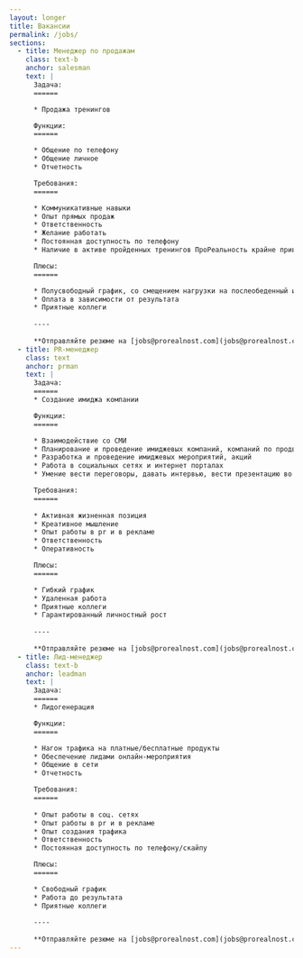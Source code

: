 ```yaml
---
layout: longer  
title: Вакансии  
permalink: /jobs/
sections:
  - title: Менеджер по продажам
    class: text-b
    anchor: salesman
    text: |
      Задача:
      ======

      * Продажа тренингов

      Функции:
      ======

      * Общение по телефону
      * Общение личное
      * Отчетность

      Требования:
      ======

      * Коммуникативные навыки
      * Опыт прямых продаж
      * Ответственность
      * Желание работать
      * Постоянная доступность по телефону
      * Наличие в активе пройденных тренингов ПроРеальность крайне приветствуется!

      Плюсы:
      ======

      * Полусвободный график, со смещением нагрузки на послеобеденный и вечерний период
      * Оплата в зависимости от результата
      * Приятные коллеги
      
      ----
      
      **Отправляйте резюме на [jobs@prorealnost.com](jobs@prorealnost.com)**
  - title: PR-менеджер
    class: text
    anchor: prman
    text: |
      Задача:
      ======
      * Создание имиджа компании

      Функции:
      ======

      * Взаимодействие со СМИ
      * Планирование и проведение имиджевых компаний, компаний по продвижению и привлечению клиентов
      * Разработка и проведение имиджевых мероприятий, акций
      * Работа в социальных сетях и интернет порталах
      * Умение вести переговоры, давать интервью, вести презентацию во время PR-компании

      Требования:
      ======
      
      * Активная жизненная позиция
      * Креативное мышление
      * Опыт работы в pr и в рекламе
      * Ответственность
      * Оперативность

      Плюсы:
      ======

      * Гибкий график
      * Удаленная работа
      * Приятные коллеги
      * Гарантированный личностный рост
      
      ----
      
      **Отправляйте резюме на [jobs@prorealnost.com](jobs@prorealnost.com)**
  - title: Лид-менеджер
    class: text-b
    anchor: leadman
    text: |
      Задача:
      ======
      * Лидогенерация

      Функции:
      ======

      * Нагон трафика на платные/бесплатные продукты
      * Обеспечение лидами онлайн-мероприятия
      * Общение в сети
      * Отчетность

      Требования:
      ======
      
      * Опыт работы в соц. сетях
      * Опыт работы в pr и в рекламе
      * Опыт создания трафика
      * Ответственность
      * Постоянная доступность по телефону/скайпу

      Плюсы:
      ======

      * Свободный график
      * Работа до результата
      * Приятные коллеги
      
      ----
      
      **Отправляйте резюме на [jobs@prorealnost.com](jobs@prorealnost.com)**
---
```

